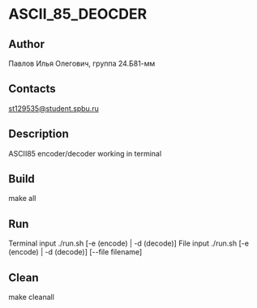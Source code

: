 # ASCII_85_DEOCDER
## Author
Павлов Илья Олегович, группа 24.Б81-мм
## Contacts
st129535@student.spbu.ru
## Description
ASCII85 encoder/decoder working in terminal
## Build
make all
## Run
Terminal input
./run.sh [-e (encode) | -d (decode)]
File input
./run.sh [-e (encode) | -d (decode)] [--file filename]
## Clean
make cleanall
